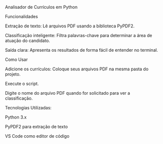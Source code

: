 Analisador de Currículos em Python


Funcionalidades

Extração de texto: Lê arquivos PDF usando a biblioteca PyPDF2.

Classificação inteligente: Filtra palavras-chave para determinar a área de atuação do candidato.

Saída clara: Apresenta os resultados de forma fácil de entender no terminal.

Como Usar


Adicione os currículos: Coloque seus arquivos PDF na mesma pasta do projeto.

Execute o script.

Digite o nome do arquivo PDF quando for solicitado para ver a classificação.


Tecnologias Utilizadas:

Python 3.x

PyPDF2 para extração de texto

VS Code como editor de código


